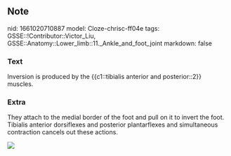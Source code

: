 ## Note
nid: 1661020710887
model: Cloze-chrisc-ff04e
tags: GSSE::!Contributor::Victor_Liu, GSSE::Anatomy::Lower_limb::11._Ankle_and_foot_joint
markdown: false

### Text
Inversion is produced by the {{c1::tibialis anterior and posterior::2}} muscles.

### Extra
They attach to the medial border of the foot and pull on it to
invert the foot. Tibialis anterior dorsiflexes and posterior
plantarflexes and simultaneous contraction cancels out these
actions.
<div><img src=
"paste-e97b03b7b416af106c5a227f31aacb3cf3fe4b2b.jpg"></div>
